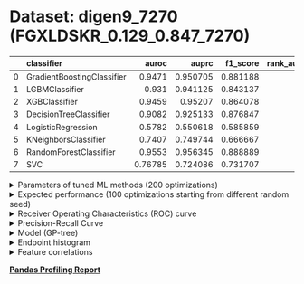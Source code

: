 # Dataset: digen9_7270 (FGXLDSKR_0.129_0.847_7270)

|    | classifier                 |   auroc |    auprc |   f1_score |   rank_auroc |   rank_auprc |   rank_f1 |
|---:|:---------------------------|--------:|---------:|-----------:|-------------:|-------------:|----------:|
|  0 | GradientBoostingClassifier | 0.9471  | 0.950705 |   0.881188 |            2 |            3 |         2 |
|  1 | LGBMClassifier             | 0.931   | 0.941125 |   0.843137 |            4 |            4 |         5 |
|  2 | XGBClassifier              | 0.9459  | 0.95207  |   0.864078 |            3 |            2 |         4 |
|  3 | DecisionTreeClassifier     | 0.9082  | 0.925133 |   0.876847 |            5 |            5 |         3 |
|  4 | LogisticRegression         | 0.5782  | 0.550618 |   0.585859 |            8 |            8 |         8 |
|  5 | KNeighborsClassifier       | 0.7407  | 0.749744 |   0.666667 |            7 |            6 |         7 |
|  6 | RandomForestClassifier     | 0.9553  | 0.956345 |   0.888889 |            1 |            1 |         1 |
|  7 | SVC                        | 0.76785 | 0.724086 |   0.731707 |            6 |            7 |         6 |


<details>
<summary>Parameters of tuned ML methods (200 optimizations)</summary>


```
GradientBoostingClassifier(learning_rate=0.16375287436614608,
                           loss='exponential', max_depth=8, min_samples_leaf=4,
                           n_iter_no_change=2, random_state=7270, tol=1e-07,
                           validation_fraction=0.03)
LGBMClassifier(boosting_type='dart', deterministic=True, force_row_wise=True,
               max_depth=7, metric='binary_logloss', n_estimators=56, n_jobs=1,
               num_leaves=128, objective='binary', random_state=7270)
XGBClassifier(alpha=0.9576029421451795, base_score=0.5, booster='gbtree',
              colsample_bylevel=1, colsample_bynode=1, colsample_bytree=1,
              eta=0.044087748876496156, eval_metric='logloss',
              gamma=0.30000000000000004, gpu_id=-1, importance_type='gain',
              interaction_constraints='', learning_rate=0.044087749,
              max_delta_step=0, max_depth=9, min_child_weight=1, missing=nan,
              monotone_constraints='()', n_estimators=44, n_jobs=1, nthread=1,
              num_parallel_tree=1, random_state=7270, reg_alpha=0.957602918,
              reg_lambda=0.00036394185205991997, scale_pos_weight=1,
              subsample=1, tree_method='exact', use_label_encoder=False,
              validate_parameters=1, ...)
DecisionTreeClassifier(criterion='entropy', max_depth=9, min_samples_leaf=2,
                       min_samples_split=7, random_state=7270)
LogisticRegression(C=0.045461530662846666, penalty='l1', random_state=7270,
                   solver='liblinear')
KNeighborsClassifier(n_neighbors=18, p=1, weights='distance')
RandomForestClassifier(criterion='entropy', max_depth=8, max_features=None,
                       min_samples_leaf=2, min_samples_split=6, n_estimators=64,
                       random_state=7270)
SVC(C=1.5102802071652903, coef0=1.0, degree=4, gamma='auto', kernel='poly',
    probability=True, random_state=7270, tol=0.0001789362220885197)
```

</details>

<details>
<summary>Expected performance (100 optimizations starting from different random seed)</summary>
<img src='digen9_7270-box.svg' width=40% />
</details>

<details>
<summary>Receiver Operating Characteristics (ROC) curve</summary>
<img src='digen9_7270-roc.svg' width=40% />
</details>

<details>
<summary>Precision-Recall Curve</summary>
<img src='digen9_7270-prc.svg' width=40% />
</details>

<details>
<summary>Model (GP-tree)</summary>
<img src='digen9_7270-model.svg' height=10% />
</details>

<details>
<summary>Endpoint histogram</summary>
<img src='digen9_7270-endpoint.svg' width=40% />
</details>

<details>
<summary>Feature correlations</summary>
<img src='digen9_7270-corr.svg' width=40% />
</details>

[**Pandas Profiling Report**](https://epistasislab.github.io/digen/profile/digen9_7270.html)